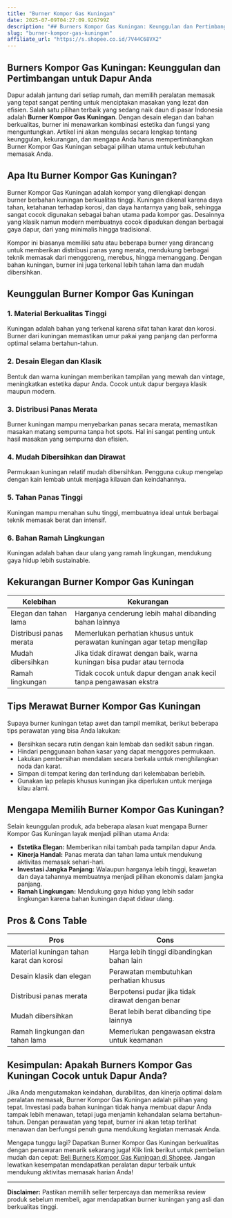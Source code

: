 ```yaml
---
title: "Burner Kompor Gas Kuningan"
date: 2025-07-09T04:27:09.926799Z
description: "## Burners Kompor Gas Kuningan: Keunggulan dan Pertimbangan untuk Dapur Anda..."
slug: "burner-kompor-gas-kuningan"
affiliate_url: "https://s.shopee.co.id/7V44C68VX2"
---
```

## Burners Kompor Gas Kuningan: Keunggulan dan Pertimbangan untuk Dapur Anda

Dapur adalah jantung dari setiap rumah, dan memilih peralatan memasak yang tepat sangat penting untuk menciptakan masakan yang lezat dan efisien. Salah satu pilihan terbaik yang sedang naik daun di pasar Indonesia adalah **Burner Kompor Gas Kuningan**. Dengan desain elegan dan bahan berkualitas, burner ini menawarkan kombinasi estetika dan fungsi yang menguntungkan. Artikel ini akan mengulas secara lengkap tentang keunggulan, kekurangan, dan mengapa Anda harus mempertimbangkan Burner Kompor Gas Kuningan sebagai pilihan utama untuk kebutuhan memasak Anda.

## Apa Itu Burner Kompor Gas Kuningan?

Burner Kompor Gas Kuningan adalah kompor yang dilengkapi dengan burner berbahan kuningan berkualitas tinggi. Kuningan dikenal karena daya tahan, ketahanan terhadap korosi, dan daya hantarnya yang baik, sehingga sangat cocok digunakan sebagai bahan utama pada kompor gas. Desainnya yang klasik namun modern membuatnya cocok dipadukan dengan berbagai gaya dapur, dari yang minimalis hingga tradisional. 

Kompor ini biasanya memiliki satu atau beberapa burner yang dirancang untuk memberikan distribusi panas yang merata, mendukung berbagai teknik memasak dari menggoreng, merebus, hingga memanggang. Dengan bahan kuningan, burner ini juga terkenal lebih tahan lama dan mudah dibersihkan.

## Keunggulan Burner Kompor Gas Kuningan

### 1. Material Berkualitas Tinggi
Kuningan adalah bahan yang terkenal karena sifat tahan karat dan korosi. Burner dari kuningan memastikan umur pakai yang panjang dan performa optimal selama bertahun-tahun.

### 2. Desain Elegan dan Klasik
Bentuk dan warna kuningan memberikan tampilan yang mewah dan vintage, meningkatkan estetika dapur Anda. Cocok untuk dapur bergaya klasik maupun modern.

### 3. Distribusi Panas Merata
Burner kuningan mampu menyebarkan panas secara merata, memastikan masakan matang sempurna tanpa hot spots. Hal ini sangat penting untuk hasil masakan yang sempurna dan efisien.

### 4. Mudah Dibersihkan dan Dirawat
Permukaan kuningan relatif mudah dibersihkan. Pengguna cukup mengelap dengan kain lembab untuk menjaga kilauan dan keindahannya.

### 5. Tahan Panas Tinggi
Kuningan mampu menahan suhu tinggi, membuatnya ideal untuk berbagai teknik memasak berat dan intensif.

### 6. Bahan Ramah Lingkungan
Kuningan adalah bahan daur ulang yang ramah lingkungan, mendukung gaya hidup lebih sustainable.

## Kekurangan Burner Kompor Gas Kuningan

| Kelebihan | Kekurangan |
|---|---|
| Elegan dan tahan lama | Harganya cenderung lebih mahal dibanding bahan lainnya |
| Distribusi panas merata | Memerlukan perhatian khusus untuk perawatan kuningan agar tetap mengilap |
| Mudah dibersihkan | Jika tidak dirawat dengan baik, warna kuningan bisa pudar atau ternoda |
| Ramah lingkungan | Tidak cocok untuk dapur dengan anak kecil tanpa pengawasan ekstra |

## Tips Merawat Burner Kompor Gas Kuningan

Supaya burner kuningan tetap awet dan tampil memikat, berikut beberapa tips perawatan yang bisa Anda lakukan:

- Bersihkan secara rutin dengan kain lembab dan sedikit sabun ringan.
- Hindari penggunaan bahan kasar yang dapat menggores permukaan.
- Lakukan pembersihan mendalam secara berkala untuk menghilangkan noda dan karat.
- Simpan di tempat kering dan terlindung dari kelembaban berlebih.
- Gunakan lap pelapis khusus kuningan jika diperlukan untuk menjaga kilau alami.

## Mengapa Memilih Burner Kompor Gas Kuningan?

Selain keunggulan produk, ada beberapa alasan kuat mengapa Burner Kompor Gas Kuningan layak menjadi pilihan utama Anda:

- **Estetika Elegan:** Memberikan nilai tambah pada tampilan dapur Anda.
- **Kinerja Handal:** Panas merata dan tahan lama untuk mendukung aktivitas memasak sehari-hari.
- **Investasi Jangka Panjang:** Walaupun harganya lebih tinggi, keawetan dan daya tahannya membuatnya menjadi pilihan ekonomis dalam jangka panjang.
- **Ramah Lingkungan:** Mendukung gaya hidup yang lebih sadar lingkungan karena bahan kuningan dapat didaur ulang.

## Pros & Cons Table

| Pros | Cons |
|---|---|
| Material kuningan tahan karat dan korosi | Harga lebih tinggi dibandingkan bahan lain |
| Desain klasik dan elegan | Perawatan membutuhkan perhatian khusus |
| Distribusi panas merata | Berpotensi pudar jika tidak dirawat dengan benar |
| Mudah dibersihkan | Berat lebih berat dibanding tipe lainnya |
| Ramah lingkungan dan tahan lama | Memerlukan pengawasan ekstra untuk keamanan |

## Kesimpulan: Apakah Burners Kompor Gas Kuningan Cocok untuk Dapur Anda?

Jika Anda mengutamakan keindahan, durabilitas, dan kinerja optimal dalam peralatan memasak, Burner Kompor Gas Kuningan adalah pilihan yang tepat. Investasi pada bahan kuningan tidak hanya membuat dapur Anda tampak lebih menawan, tetapi juga menjamin kehandalan selama bertahun-tahun. Dengan perawatan yang tepat, burner ini akan tetap terlihat menawan dan berfungsi penuh guna mendukung kegiatan memasak Anda.

Mengapa tunggu lagi? Dapatkan Burner Kompor Gas Kuningan berkualitas dengan penawaran menarik sekarang juga! Klik link berikut untuk pembelian mudah dan cepat: [Beli Burners Kompor Gas Kuningan di Shopee](https://s.shopee.co.id/7V44C68VX2). Jangan lewatkan kesempatan mendapatkan peralatan dapur terbaik untuk mendukung aktivitas memasak harian Anda!

---

**Disclaimer:** Pastikan memilih seller terpercaya dan memeriksa review produk sebelum membeli, agar mendapatkan burner kuningan yang asli dan berkualitas tinggi.